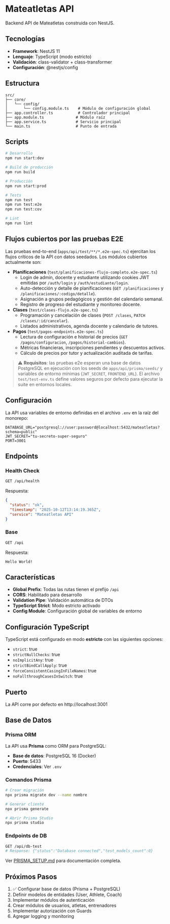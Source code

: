 # Mateatletas API

Backend API de Mateatletas construida con NestJS.

## Tecnologías

- **Framework**: NestJS 11
- **Lenguaje**: TypeScript (modo estricto)
- **Validación**: class-validator + class-transformer
- **Configuración**: @nestjs/config

## Estructura

```
src/
├── core/
│   └── config/
│       └── config.module.ts    # Módulo de configuración global
├── app.controller.ts           # Controlador principal
├── app.module.ts              # Módulo raíz
├── app.service.ts             # Servicio principal
└── main.ts                    # Punto de entrada
```

## Scripts

```bash
# Desarrollo
npm run start:dev

# Build de producción
npm run build

# Producción
npm run start:prod

# Tests
npm run test
npm run test:e2e
npm run test:cov

# Lint
npm run lint
```

## Flujos cubiertos por las pruebas E2E

Las pruebas end-to-end (`apps/api/test/**/*.e2e-spec.ts`) ejercitan los flujos críticos de la API con datos seedados. Los módulos cubiertos actualmente son:

- **Planificaciones** (`test/planificaciones-flujo-completo.e2e-spec.ts`)
  - Login de admin, docente y estudiante utilizando cookies JWT emitidas por `/auth/login` y `/auth/estudiante/login`.
  - Auto-detección y detalle de planificaciones (`GET /planificaciones` y `/planificaciones/:codigo/detalle`).
  - Asignación a grupos pedagógicos y gestión del calendario semanal.
  - Registro de progreso del estudiante y monitoreo docente.
- **Clases** (`test/clases-flujo.e2e-spec.ts`)
  - Programación y cancelación de clases (`POST /clases`, `PATCH /clases/:id/cancelar`).
  - Listados administrativos, agenda docente y calendario de tutores.
- **Pagos** (`test/pagos-endpoints.e2e-spec.ts`)
  - Lectura de configuración e historial de precios (`GET /pagos/configuracion`, `/pagos/historial-cambios`).
  - Métricas financieras, inscripciones pendientes y descuentos activos.
  - Cálculo de precios por tutor y actualización auditada de tarifas.

> ⚠️ **Requisitos**: las pruebas e2e esperan una base de datos PostgreSQL en ejecución con los seeds de `apps/api/prisma/seeds/` y variables de entorno mínimas (`JWT_SECRET`, `FRONTEND_URL`). El archivo `test/test-env.ts` define valores seguros por defecto para ejecutar la suite en entornos locales.

## Configuración

La API usa variables de entorno definidas en el archivo `.env` en la raíz del monorepo:

```env
DATABASE_URL="postgresql://user:password@localhost:5432/mateatletas?schema=public"
JWT_SECRET="tu-secreto-super-seguro"
PORT=3001
```

## Endpoints

### Health Check

```bash
GET /api/health
```

Respuesta:

```json
{
  "status": "ok",
  "timestamp": "2025-10-12T13:14:19.365Z",
  "service": "Mateatletas API"
}
```

### Base

```bash
GET /api
```

Respuesta:

```
Hello World!
```

## Características

- **Global Prefix**: Todas las rutas tienen el prefijo `/api`
- **CORS**: Habilitado para desarrollo
- **Validation Pipe**: Validación automática de DTOs
- **TypeScript Strict**: Modo estricto activado
- **Config Module**: Configuración global de variables de entorno

## Configuración TypeScript

TypeScript está configurado en modo **estricto** con las siguientes opciones:

- `strict`: true
- `strictNullChecks`: true
- `noImplicitAny`: true
- `strictBindCallApply`: true
- `forceConsistentCasingInFileNames`: true
- `noFallthroughCasesInSwitch`: true

## Puerto

La API corre por defecto en http://localhost:3001

## Base de Datos

### Prisma ORM

La API usa **Prisma** como ORM para PostgreSQL:

- **Base de datos**: PostgreSQL 16 (Docker)
- **Puerto**: 5433
- **Credenciales**: Ver `.env`

### Comandos Prisma

```bash
# Crear migración
npx prisma migrate dev --name nombre

# Generar cliente
npx prisma generate

# Abrir Prisma Studio
npx prisma studio
```

### Endpoints de DB

```bash
GET /api/db-test
# Response: {"status":"Database connected","test_models_count":0}
```

Ver [PRISMA_SETUP.md](./PRISMA_SETUP.md) para documentación completa.

## Próximos Pasos

1. ✅ Configurar base de datos (Prisma + PostgreSQL)
2. Definir modelos de entidades (User, Athlete, Coach)
3. Implementar módulos de autenticación
4. Crear módulos de usuarios, atletas, entrenadores
5. Implementar autorización con Guards
6. Agregar logging y monitoring
